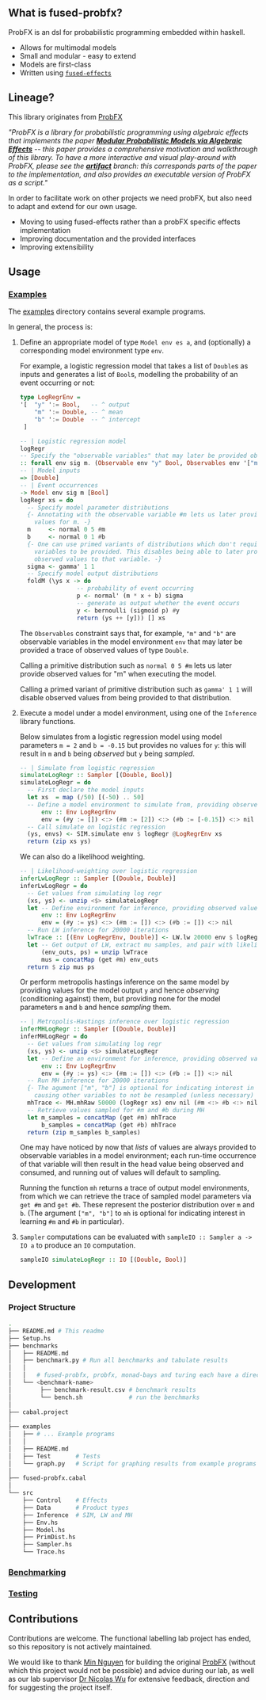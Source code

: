 ## What is fused-probfx?
ProbFX is an dsl for probabilistic programming embedded within haskell.
- Allows for multimodal models
- Small and modular - easy to extend
- Models are first-class
- Written using [`fused-effects`](https://github.com/fused-effects/fused-effects)

## Lineage?
This library originates from [ProbFX](https://github.com/min-nguyen/prob-fx)

_"ProbFX is a library for probabilistic programming using algebraic effects that implements the paper [**Modular Probabilistic Models via Algebraic Effects**](https://github.com/min-nguyen/prob-fx/blob/main/paper.pdf) -- this paper provides a comprehensive motivation and walkthrough of this library. To have a more interactive and visual play-around with ProbFX, please see the [**artifact**](https://github.com/min-nguyen/prob-fx/tree/artifact) branch: this corresponds parts of the paper to the implementation, and also provides an executable version of ProbFX as a script."_

In order to facilitate work on other projects we need probFX, but also need to adapt and extend for our own usage.
- Moving to using fused-effects rather than a probFX specific effects implementation
- Improving documentation and the provided interfaces
- Improving extensibility

## Usage
### [Examples](examples)

The [examples](examples) directory contains several example programs.

In general, the process is:

1. Define an appropriate model of type `Model env es a`, and (optionally) a corresponding model environment type `env`.

    For example, a logistic regression model that takes a list of `Double`s as inputs and generates a list of `Bool`s, modelling the probability of an event occurring or not:
    ```haskell
    type LogRegrEnv =
    '[  "y" ':= Bool,   -- ^ output
        "m" ':= Double, -- ^ mean
        "b" ':= Double  -- ^ intercept
     ]

    -- | Logistic regression model
    logRegr
    -- Specify the "observable variables" that may later be provided observed values
    :: forall env sig m. (Observable env "y" Bool, Observables env '["m", "b"] Double)
    -- | Model inputs
    => [Double]
    -- | Event occurrences
    -> Model env sig m [Bool]
    logRegr xs = do
      -- Specify model parameter distributions
      {- Annotating with the observable variable #m lets us later provide observed
        values for m. -}
      m     <- normal 0 5 #m
      b     <- normal 0 1 #b
      {- One can use primed variants of distributions which don't require observable
        variables to be provided. This disables being able to later provide
        observed values to that variable. -}
      sigma <- gamma' 1 1
      -- Specify model output distributions
      foldM (\ys x -> do
                    -- probability of event occurring
                    p <- normal' (m * x + b) sigma
                    -- generate as output whether the event occurs
                    y <- bernoulli (sigmoid p) #y
                    return (ys ++ [y])) [] xs
    ```
    The `Observables` constraint says that, for example, `"m"` and `"b"` are observable variables in the model environment `env` that may later be provided a trace of observed values of type `Double`.

    Calling a primitive distribution such as `normal 0 5 #m` lets us later provide observed values for "m" when executing the model.

    Calling a primed variant of primitive distribution such as `gamma' 1 1` will disable observed values from being provided to that distribution.

2. Execute a model under a model environment, using one of the `Inference` library functions.

   Below simulates from a logistic regression model using model parameters `m = 2` and `b = -0.15` but provides no values for `y`: this will result in `m` and `b` being *observed*  but `y` being *sampled*.
    ```haskell
    -- | Simulate from logistic regression
    simulateLogRegr :: Sampler [(Double, Bool)]
    simulateLogRegr = do
      -- First declare the model inputs
      let xs  = map (/50) [(-50) .. 50]
      -- Define a model environment to simulate from, providing observed values for the model parameters
          env :: Env LogRegrEnv
          env = (#y := []) <:> (#m := [2]) <:> (#b := [-0.15]) <:> nil
      -- Call simulate on logistic regression
      (ys, envs) <- SIM.simulate env $ logRegr @LogRegrEnv xs
      return (zip xs ys)
    ```

    We can also do a likelihood weighting.
    ```haskell
    -- | Likelihood-weighting over logistic regression
    inferLwLogRegr :: Sampler [(Double, Double)]
    inferLwLogRegr = do
      -- Get values from simulating log regr
      (xs, ys) <- unzip <$> simulateLogRegr
      let -- Define environment for inference, providing observed values for the model outputs
          env :: Env LogRegrEnv
          env = (#y := ys) <:> (#m := []) <:> (#b := []) <:> nil
      -- Run LW inference for 20000 iterations
      lwTrace :: [(Env LogRegrEnv, Double)] <- LW.lw 20000 env $ logRegr @LogRegrEnv xs
      let -- Get output of LW, extract mu samples, and pair with likelihood-weighting ps
          (env_outs, ps) = unzip lwTrace
          mus = concatMap (get #m) env_outs
      return $ zip mus ps
    ```

    Or perform metropolis hastings inference on the same model by providing values for the model output `y` and hence *observing* (conditioning against) them, but providing none for the model parameters `m` and `b` and hence *sampling* them.
    ```haskell
    -- | Metropolis-Hastings inference over logistic regression
    inferMHLogRegr :: Sampler [(Double, Double)]
    inferMHLogRegr = do
      -- Get values from simulating log regr
      (xs, ys) <- unzip <$> simulateLogRegr
      let -- Define an environment for inference, providing observed values for the model outputs
          env :: Env LogRegrEnv
          env = (#y := ys) <:> (#m := []) <:> (#b := []) <:> nil
      -- Run MH inference for 20000 iterations
      {- The agument ["m", "b"] is optional for indicating interest in learning #m and #b in particular,
        causing other variables to not be resampled (unless necessary) during MH. -}
      mhTrace <- MH.mhRaw 50000 (logRegr xs) env nil (#m <:> #b <:> nil)
      -- Retrieve values sampled for #m and #b during MH
      let m_samples = concatMap (get #m) mhTrace
          b_samples = concatMap (get #b) mhTrace
      return (zip m_samples b_samples)
    ```
    
    One may have noticed by now that *lists* of values are always provided to observable variables in a model environment; each run-time occurrence of that variable will then result in the head value being observed and consumed, and running out of values will default to sampling.

    Running the function `mh` returns a trace of output model environments, from which we can retrieve the trace of sampled model parameters via `get #m` and `get #b`. These represent the posterior distribution over `m` and `b`. (The argument `["m", "b"]` to `mh` is optional for indicating interest in learning `#m` and `#b` in particular).

3. `Sampler` computations can be evaluated with `sampleIO :: Sampler a -> IO a` to produce an `IO` computation.

    ```haskell
    sampleIO simulateLogRegr :: IO [(Double, Bool)]
    ```

## Development
### Project Structure
```bash
.
├── README.md # This readme
├── Setup.hs  
├── benchmarks
│   ├── README.md
│   ├── benchmark.py # Run all benchmarks and tabulate results
│   │
│   │   # fused-probfx, probfx, monad-bays and turing each have a directory
│   └── <benchmark-name> 
│        ├── benchmark-result.csv # benchmark results
│        └── bench.sh             # run the benchmarks
│
├── cabal.project
│
├── examples
│   ├── # ... Example programs
│   │
│   ├── README.md
│   ├── Test       # Tests
│   └── graph.py   # Script for graphing results from example programs
│
├── fused-probfx.cabal
│
└── src
    ├── Control    # Effects
    ├── Data       # Product types
    ├── Inference  # SIM, LW and MH
    ├── Env.hs
    ├── Model.hs
    ├── PrimDist.hs
    ├── Sampler.hs
    └── Trace.hs
```

### [Benchmarking](benchmarks)

### [Testing](examples/Test/)

## Contributions
Contributions are welcome. The functional labelling lab project has ended, so this repository is not actively maintained.

We would like to thank [Min Nguyen](https://github.com/min-nguyen) for building the original [ProbFX](https://github.com/min-nguyen/prob-fx) (without which this project would not be possible) and advice during our lab, as well as our lab supervisor [Dr Nicolas Wu](https://github.com/zenzike) for extensive feedback, direction and for suggesting the project itself.

